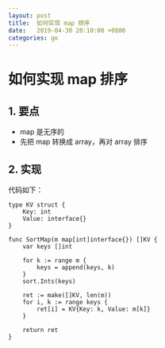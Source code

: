 ```yaml
---
layout: post
title:  如何实现 map 排序
date:   2019-04-30 20:10:00 +0800
categories: go
---
```


# 如何实现 map 排序

## 1. 要点

+ map 是无序的
+ 先把 map 转换成 array，再对 array 排序

## 2. 实现

代码如下：
```
type KV struct {
    Key: int
    Value: interface{}
}

func SortMap(m map[int]interface{}) []KV {
    var keys []int
    
    for k := range m {
        keys = append(keys, k)
    }
    sort.Ints(keys)
    
    ret := make([]KV, len(m))
    for i, k := range keys {
        ret[i] = KV{Key: k, Value: m[k]}
    }
    
    return ret
}
```
